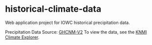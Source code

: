 # historical-climate-data
Web application project for IOWC historical precipitation data.

Precipitation Data Source: [GHCNM-V2](https://www.ncei.noaa.gov/access/metadata/landing-page/bin/iso?id=gov.noaa.ncdc:C00835)
To view the data, see the [KNMI Climate Explorer](https://climexp.knmi.nl/start.cgi?id=someone@somewhere).
